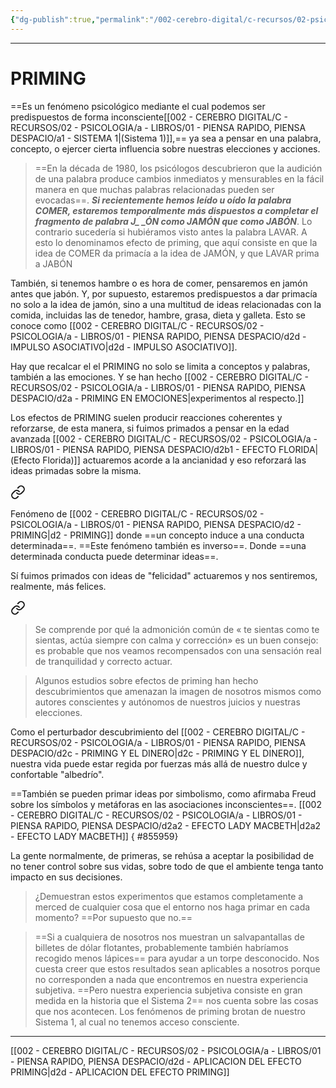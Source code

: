 ```yaml
---
{"dg-publish":true,"permalink":"/002-cerebro-digital/c-recursos/02-psicologia/a-libros/01-piensa-rapido-piensa-despacio/d2-priming/"}
---
```



---

# PRIMING
==Es un fenómeno psicológico mediante el cual podemos ser predispuestos de forma inconsciente[[002 - CEREBRO DIGITAL/C - RECURSOS/02 - PSICOLOGIA/a - LIBROS/01 - PIENSA RAPIDO, PIENSA DESPACIO/a1 - SISTEMA 1\|(Sistema 1)]],== ya sea a pensar en una palabra, concepto, o ejercer cierta influencia sobre nuestras elecciones y acciones.

>==En la década de 1980, los psicólogos descubrieron que la audición de una palabra produce cambios inmediatos y mensurables en la fácil manera en que muchas palabras relacionadas pueden ser evocadas==. ***Si recientemente hemos leído u oído la palabra COMER, estaremos temporalmente más dispuestos a completar el fragmento de palabra J_ _ÓN como JAMÓN que como JABÓN***. Lo contrario sucedería si hubiéramos visto antes la palabra LAVAR. A esto lo denominamos efecto de priming, que aquí consiste en que la idea de COMER da primacía a la idea de JAMÓN, y que LAVAR prima a JABÓN

También, si tenemos hambre o es hora de comer, pensaremos en jamón antes que jabón. Y, por supuesto, estaremos predispuestos a dar primacía no solo a la idea de jamón, sino a una multitud de ideas relacionadas con la comida, incluidas las de tenedor, hambre, grasa, dieta y galleta. Esto se conoce como [[002 - CEREBRO DIGITAL/C - RECURSOS/02 - PSICOLOGIA/a - LIBROS/01 - PIENSA RAPIDO, PIENSA DESPACIO/d2d - IMPULSO ASOCIATIVO\|d2d - IMPULSO ASOCIATIVO]].

Hay que recalcar el el PRIMING no solo se limita a conceptos y palabras, también a las emociones. Y se han hecho [[002 - CEREBRO DIGITAL/C - RECURSOS/02 - PSICOLOGIA/a - LIBROS/01 - PIENSA RAPIDO, PIENSA DESPACIO/d2a - PRIMING EN EMOCIONES\|experimentos al respecto.]]

Los efectos de PRIMING suelen producir reacciones coherentes y reforzarse, de esta manera, si fuimos primados a pensar en la edad avanzada [[002 - CEREBRO DIGITAL/C - RECURSOS/02 - PSICOLOGIA/a - LIBROS/01 - PIENSA RAPIDO, PIENSA DESPACIO/d2b1 - EFECTO FLORIDA\|(Efecto Florida)]] actuaremos acorde a la ancianidad y eso reforzará las ideas primadas sobre la misma. 

<div class="transclusion internal-embed is-loaded"><a class="markdown-embed-link" href="/002-cerebro-digital/c-recursos/02-psicologia/a-libros/01-piensa-rapido-piensa-despacio/d2b-vinculo-ideomotor/#3fd634" aria-label="Open link"><svg xmlns="http://www.w3.org/2000/svg" width="24" height="24" viewBox="0 0 24 24" fill="none" stroke="currentColor" stroke-width="2" stroke-linecap="round" stroke-linejoin="round" class="svg-icon lucide-link"><path d="M10 13a5 5 0 0 0 7.54.54l3-3a5 5 0 0 0-7.07-7.07l-1.72 1.71"></path><path d="M14 11a5 5 0 0 0-7.54-.54l-3 3a5 5 0 0 0 7.07 7.07l1.71-1.71"></path></svg></a><div class="markdown-embed">



Fenómeno de [[002 - CEREBRO DIGITAL/C - RECURSOS/02 - PSICOLOGIA/a - LIBROS/01 - PIENSA RAPIDO, PIENSA DESPACIO/d2 - PRIMING\|d2 - PRIMING]] donde ==un concepto induce a una conducta determinada==. ==Este fenómeno también es inverso==. Donde ==una determinada conducta puede determinar ideas==. 

</div></div>

Sí fuimos primados con ideas de "felicidad" actuaremos y nos sentiremos, realmente, más felices.

<div class="transclusion internal-embed is-loaded"><a class="markdown-embed-link" href="/002-cerebro-digital/c-recursos/02-psicologia/a-libros/01-piensa-rapido-piensa-despacio/d2a1-experimentos-priming-emocional/#729695" aria-label="Open link"><svg xmlns="http://www.w3.org/2000/svg" width="24" height="24" viewBox="0 0 24 24" fill="none" stroke="currentColor" stroke-width="2" stroke-linecap="round" stroke-linejoin="round" class="svg-icon lucide-link"><path d="M10 13a5 5 0 0 0 7.54.54l3-3a5 5 0 0 0-7.07-7.07l-1.72 1.71"></path><path d="M14 11a5 5 0 0 0-7.54-.54l-3 3a5 5 0 0 0 7.07 7.07l1.71-1.71"></path></svg></a><div class="markdown-embed">



>Se comprende por qué la admonición común de « te sientas como te sientas, actúa siempre con calma y corrección» es un buen consejo: es probable que nos veamos recompensados con una sensación real de tranquilidad y correcto actuar.


</div></div>


>Algunos estudios sobre efectos de priming han hecho descubrimientos que amenazan la imagen de nosotros mismos como autores conscientes y autónomos de nuestros juicios y nuestras elecciones.

Como el perturbador descubrimiento del [[002 - CEREBRO DIGITAL/C - RECURSOS/02 - PSICOLOGIA/a - LIBROS/01 - PIENSA RAPIDO, PIENSA DESPACIO/d2c - PRIMING Y EL DINERO\|d2c - PRIMING Y EL DINERO]], nuestra vida puede estar regida por fuerzas más allá de nuestro dulce y confortable "albedrío". 

==También se pueden primar ideas por simbolismo, como afirmaba Freud sobre los símbolos y metáforas en las asociaciones inconscientes==. [[002 - CEREBRO DIGITAL/C - RECURSOS/02 - PSICOLOGIA/a - LIBROS/01 - PIENSA RAPIDO, PIENSA DESPACIO/d2a2 - EFECTO LADY MACBETH\|d2a2 - EFECTO LADY MACBETH]]
{ #855959}


La gente normalmente, de primeras, se rehúsa a aceptar la posibilidad de no tener control sobre sus vidas, sobre todo de que el ambiente tenga tanto impacto en sus decisiones.
> ¿Demuestran estos experimentos que estamos completamente a merced de cualquier cosa que el entorno nos haga primar en cada momento? ==Por supuesto que no.==

> ==Si a cualquiera de nosotros nos muestran un salvapantallas de billetes de dólar flotantes, probablemente también habríamos recogido menos lápices== para ayudar a un torpe desconocido. Nos cuesta creer que estos resultados sean aplicables a nosotros porque no corresponden a nada que encontremos en nuestra experiencia subjetiva. ==Pero nuestra experiencia subjetiva consiste en gran medida en la historia que el Sistema 2== nos cuenta sobre las cosas que nos acontecen. Los fenómenos de priming brotan de nuestro Sistema 1, al cual no tenemos acceso consciente.

---
[[002 - CEREBRO DIGITAL/C - RECURSOS/02 - PSICOLOGIA/a - LIBROS/01 - PIENSA RAPIDO, PIENSA DESPACIO/d2d - APLICACION DEL EFECTO PRIMING\|d2d - APLICACION DEL EFECTO PRIMING]]